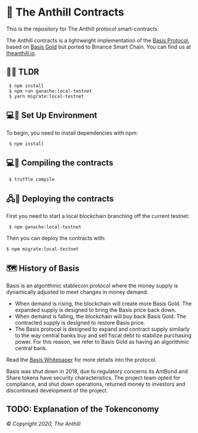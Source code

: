 # 🐜 The Anthill Contracts

This is the repository for The Anthill protocol smart-contracts.

The Anthill contracts is a lightweight implementation of the [Basis Protocol](basis.io), based on [Basis Gold](https://basis.gold/) but ported to Binance Smart Chain. You can find us at [theanthill.io](http://www.theanthill.io).

## 🚄🐜 TLDR

```
 $ npm install
 $ npm run ganache:local-testnet
 $ yarn migrate:local-testnet
```

## 💻🐜 Set Up Environment

To begin, you need to install dependencies with npm:

```
 $ npm install
```

## 💻🐜 Compiling the contracts

```
 $ truffle compile
```

## 🖧🐜 Deploying the contracts

First you need to start a local blockchain branching off the current testnet:

```
 $ npm ganache:local-testnet
```

Then you can deploy the contracts with:

```
$ npm migrate:local-testnet
```

## 🗺 History of Basis

Basis is an algorithmic stablecoin protocol where the money supply is dynamically adjusted to meet changes in money demand.

- When demand is rising, the blockchain will create more Basis Gold. The expanded supply is designed to bring the Basis price back down.
- When demand is falling, the blockchain will buy back Basis Gold. The contracted supply is designed to restore Basis price.
- The Basis protocol is designed to expand and contract supply similarly to the way central banks buy and sell fiscal debt to stabilize purchasing power. For this reason, we refer to Basis Gold as having an algorithmic central bank.

Read the [Basis Whitepaper](http://basis.io/basis_whitepaper_en.pdf) for more details into the protocol.

Basis was shut down in 2018, due to regulatory concerns its AntBond and Share tokens have security characteristics. The project team opted for compliance, and shut down operations, returned money to investors and discontinued development of the project.

## TODO: Explanation of the Tokenconomy

_© Copyright 2020, The Anthill_
